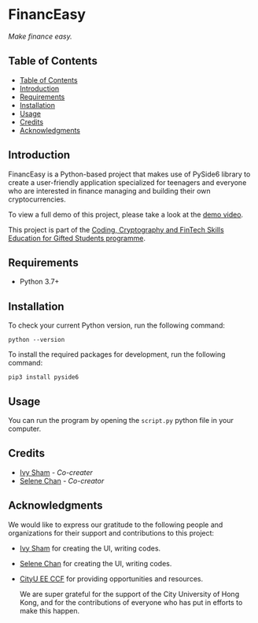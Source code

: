 <h1> FinancEasy </h1> 
<em> Make finance easy. </em>

## Table of Contents
- [Table of Contents](https://github.com/Serendipity3A06/FinancEasy#table-of-contents)
- [Introduction](https://github.com/Serendipity3A06/FinancEasy#introduction)
- [Requirements](https://github.com/Serendipity3A06/FinancEasy#requirements)
- [Installation](https://github.com/Serendipity3A06/FinancEasy#installation)
- [Usage](https://github.com/Serendipity3A06/FinancEasy#usage)
- [Credits](https://github.com/Serendipity3A06/FinancEasy#credits)
- [Acknowledgments](https://github.com/Serendipity3A06/FinancEasy#acknowledgments)

## Introduction
FinancEasy is a Python-based project that makes use of PySide6 library to create a user-friendly application specialized for teenagers and everyone who are interested in finance managing and building their own cryptocurrencies. 

To view a full demo of this project, please take a look at the [demo video]().

This project is part of the [Coding, Cryptography and FinTech Skills Education for Gifted Students programme](https://cityueegef.github.io/about/).

## Requirements
- Python 3.7+

## Installation 
To check your current Python version, run the following command: 

```python --version```

To install the required packages for development, run the following command:

```pip3 install pyside6```

## Usage
You can run the program by opening the `script.py` python file in your computer.

## Credits
- [Ivy Sham](https://github.com/ivysham888) _- Co-creater_
- [Selene Chan](https://github.com/Serendipity3A06) _- Co-creator_

## Acknowledgments
We would like to express our gratitude to the following people and organizations for their support and contributions to this project:

- [Ivy Sham](https://github.com/ivysham888) for creating the UI, writing codes.
- [Selene Chan](https://github.com/Serendipity3A06) for creating the UI, writing codes.
- [CityU EE CCF](https://cityueegef.github.io/about/) for providing opportunities and resources.

  We are super grateful for the support of the City University of Hong Kong, and for the contributions of everyone who has put in efforts to make this happen. 
